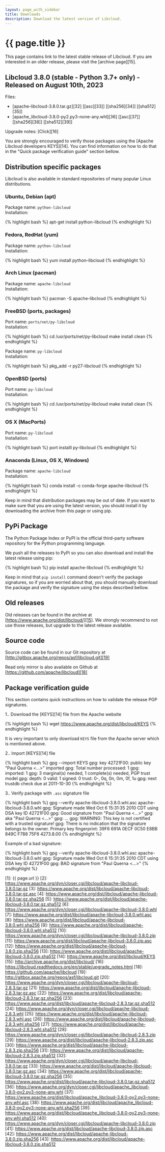 ```yaml
---
layout: page_with_sidebar
title: Downloads
description: Download the latest version of Libcloud.
---
```


# {{ page.title }}

This page contains link to the latest stable release of Libcloud. If you are
interested in an older release, please visit the [archive page][15].

<a name="latest-stable-release" id="latest-stable-release" markdown="1"></a>
## Libcloud 3.8.0 (stable - Python 3.7+ only) - Released on August 10th, 2023

Files:

* [apache-libcloud-3.8.0.tar.gz][32] [[asc][33]] [[sha256][34]] [[sha512][35]]
* [apache_libcloud-3.8.0-py2.py3-none-any.whl][36] [[asc][37]] [[sha256][38]] [[sha512][39]]

Upgrade notes: [Click][16]

<!--<a name="latest-33x-release" id="latest-33x-release"><h2 class="anchor">Libcloud 3.8.0 (bug fix only series - Python 3.5+) - Released on November 15th, 2021</h2></a>

NOTE: Libcloud v3.8.0 dropped support for Python 3.5. If you need to use
Libcloud with Python 3.5 versions, you can use 3.4.x release series. Keep in
mind that 3.3.x release series a bug-fix only. This means all the new features
and improvements will only be added to the 3.5.x+ release series.

Files:

* [apache-libcloud-3.8.0.tar.gz][2] [[asc][3]] [[sha256][4]] [[sha512][5]]
* [apache-libcloud-3.8.0.whl][6] [[asc][7]] [[sha256][8]] [[sha512][9]]
* [apache-libcloud-3.8.0.zip][10] [[asc][11]] [[sha256][12]] [[sha512][13]]

Upgrade notes: [Click][16]

## Libcloud 2.8.3 (bug fix only series - Python 2.7+ and Python 3.4+) - Released on September 20th, 2020

NOTE: Libcloud v3.0.0 dropped support for Python < 3.5. If you need to use
Libcloud with those Python versions, you can use 2.8.x release series. Keep in
mind that 2.8.x release series a bug-fix only. This means all the new features
and improvements will only be added to the 3.x.x release series.

Files:

* [apache-libcloud-2.8.3.tar.gz][20] [[asc][21]] [[sha256][22]] [[sha512][23]]
* [apache-libcloud-2.8.3.whl][24] [[asc][25]] [[sha256][26]] [[sha512][27]]
* [apache-libcloud-2.8.3.zip][28] [[asc][29]] [[sha256][30]] [[sha512][31]]
-->

You are strongly encouraged to verify those packages using the [Apache Libcloud
developers KEYS][14]. You can find information on how to do that in the
"Quick package verification guide" section bellow.

## Distribution specific packages

Libcloud is also available in standard repositories of many popular Linux
distributions.

### Ubuntu, Debian (apt)

Package name: `python-libcloud`  
Installation:

{% highlight bash %}
apt-get install python-libcloud
{% endhighlight %}

### Fedora, RedHat (yum)

Package name: `python-libcloud`  
Installation:

{% highlight bash %}
yum install python-libcloud
{% endhighlight %}

### Arch Linux (pacman)

Package name: `apache-libcloud`  
Installation:

{% highlight bash %}
pacman -S apache-libcloud
{% endhighlight %}

### FreeBSD (ports, packages)

Port name: `ports/net/py-libcloud`  
Installation:

{% highlight bash %}
cd /usr/ports/net/py-libcloud
make install clean
{% endhighlight %}

Package name: `py-libcloud`  
Installation:

{% highlight bash %}
pkg_add -r py27-libcloud
{% endhighlight %}

### OpenBSD (ports)

Port name: `py-libcloud`  
Installation:

{% highlight bash %}
cd /usr/ports/net/py-libcloud
make install clean
{% endhighlight %}

### OS X (MacPorts)

Port name: `py-libcloud`  
Installation:

{% highlight bash %}
port installl py-libcloud
{% endhighlight %}

### Anaconda (Linux, OS X, Windows)

Package name: `apache-libcloud`  
Installation:

{% highlight bash %}
conda install -c conda-forge apache-libcloud
{% endhighlight %}

Keep in mind that distribution packages may be out of date. If you want to make
sure that you are using the latest version, you should install it by downloading
the archive from this page or using pip.

## PyPi Package

The Python Package Index or PyPI is the official third-party software
repository for the Python programming language.

We push all the releases to PyPi so you can also download and install the
latest release using pip:

{% highlight bash %}
pip install apache-libcloud
{% endhighlight %}

Keep in mind that `pip install` command doesn't verify the package signatures,
so if you are worried about that, you should manually download the package and
verify the signature using the steps described bellow.

## Old releases

Old releases can be found in the archive at [https://www.apache.org/dist/libcloud/][15].
We strongly recommend to not use those releases, but upgrade to the latest
release available.

## Source code

Source code can be found in our Git repository at [http://gitbox.apache.org/repos/asf/libcloud.git][19]

Read only mirror is also available on Github at [https://github.com/apache/libcloud][18]

## Package verification guide

This section contains quick instructions on how to validate the release PGP
signatures.

1.. Download the [KEYS][14] file from the Apache website

{% highlight bash %}
wget https://www.apache.org/dist/libcloud/KEYS
{% endhighlight %}

It is very important to only download `KEYS` file from the Apache server which
is mentioned above.

2.. Import [KEYS][14] file

   {% highlight bash %}
   gpg --import KEYS
   gpg: key 42721F00: public key "Paul Querna <...>" imported
   gpg: Total number processed: 1
   gpg:               imported: 1
   gpg: 3 marginal(s) needed, 1 complete(s) needed, PGP trust model
   gpg: depth: 0  valid:   1  signed:   0  trust: 0-, 0q, 0n, 0m, 0f, 1u
   gpg: next trustdb check due at 2011-10-30</pre>
   {% endhighlight %}

3.. Verify package with `.asc` signature file

{% highlight bash %}
gpg --verify apache-libcloud-3.8.0.whl.asc apache-libcloud-3.8.0.whl
gpg: Signature made Wed Oct  6 15:31:35 2010 CDT using DSA key ID 42721F00
gpg: Good signature from "Paul Querna <...>"
gpg:                 aka "Paul Querna <...>"
gpg:                 ...</span>
gpg: WARNING: This key is not certified with a trusted signature!
gpg:          There is no indication that the signature belongs to the owner.
Primary key fingerprint: 39F6 691A 0ECF 0C50 E8BB  849C F788 75F6 4273.8.00
{% endhighlight %}

Example of a bad signature:

{% highlight bash %}
gpg --verify apache-libcloud-3.8.0.whl.asc apache-libcloud-3.8.0.whl
gpg: Signature made Wed Oct  6 15:31:35 2010 CDT using DSA key ID 42721F00
gpg: BAD signature from "Paul Querna <...>"
{% endhighlight %}

[1]: {{ page.url }}
[2]: https://www.apache.org/dyn/closer.cgi/libcloud/apache-libcloud-3.8.0.tar.gz
[3]: https://www.apache.org/dist/libcloud/apache-libcloud-3.8.0.tar.gz.asc
[4]: https://www.apache.org/dist/libcloud/apache-libcloud-3.8.0.tar.gz.sha256
[5]: https://www.apache.org/dist/libcloud/apache-libcloud-3.8.0.tar.gz.sha512
[6]: https://www.apache.org/dyn/closer.cgi/libcloud/apache-libcloud-3.8.0.whl
[7]: https://www.apache.org/dist/libcloud/apache-libcloud-3.8.0.whl.asc
[8]: https://www.apache.org/dist/libcloud/apache-libcloud-3.8.0.whl.sha256
[9]: https://www.apache.org/dist/libcloud/apache-libcloud-3.8.0.whl.sha512
[10]: https://www.apache.org/dyn/closer.cgi/libcloud/apache-libcloud-3.8.0.zip
[11]: https://www.apache.org/dist/libcloud/apache-libcloud-3.8.0.zip.asc
[12]: https://www.apache.org/dist/libcloud/apache-libcloud-3.8.0.zip.sha256
[13]: https://www.apache.org/dist/libcloud/apache-libcloud-3.8.0.zip.sha512
[14]: https://www.apache.org/dist/libcloud/KEYS
[15]: http://archive.apache.org/dist/libcloud/
[16]: https://libcloud.readthedocs.org/en/stable/upgrade_notes.html
[18]: https://github.com/apache/libcloud
[19]: http://gitbox.apache.org/repos/asf/libcloud.git
[20]: https://www.apache.org/dyn/closer.cgi/libcloud/apache-libcloud-2.8.3.tar.gz
[21]: https://www.apache.org/dist/libcloud/apache-libcloud-2.8.3.tar.gz.asc
[22]: https://www.apache.org/dist/libcloud/apache-libcloud-2.8.3.tar.gz.sha256
[23]: https://www.apache.org/dist/libcloud/apache-libcloud-2.8.3.tar.gz.sha512
[24]: https://www.apache.org/dyn/closer.cgi/libcloud/apache-libcloud-2.8.3.whl
[25]: https://www.apache.org/dist/libcloud/apache-libcloud-2.8.3.whl.asc
[26]: https://www.apache.org/dist/libcloud/apache-libcloud-2.8.3.whl.sha256
[27]: https://www.apache.org/dist/libcloud/apache-libcloud-2.8.3.whl.sha512
[28]: https://www.apache.org/dyn/closer.cgi/libcloud/apache-libcloud-2.8.3.zip
[29]: https://www.apache.org/dist/libcloud/apache-libcloud-2.8.3.zip.asc
[30]: https://www.apache.org/dist/libcloud/apache-libcloud-2.8.3.zip.sha256
[31]: https://www.apache.org/dist/libcloud/apache-libcloud-2.8.3.zip.sha512
[32]: https://www.apache.org/dyn/closer.cgi/libcloud/apache-libcloud-3.8.0.tar.gz
[33]: https://www.apache.org/dist/libcloud/apache-libcloud-3.8.0.tar.gz.asc
[34]: https://www.apache.org/dist/libcloud/apache-libcloud-3.8.0.tar.gz.sha256
[35]: https://www.apache.org/dist/libcloud/apache-libcloud-3.8.0.tar.gz.sha512
[36]: https://www.apache.org/dyn/closer.cgi/libcloud/apache_libcloud-3.8.0-py2.py3-none-any.whl
[37]: https://www.apache.org/dist/libcloud/apache_libcloud-3.8.0-py2.py3-none-any.whl.asc
[38]: https://www.apache.org/dist/libcloud/apache_libcloud-3.8.0-py2.py3-none-any.whl.sha256
[39]: https://www.apache.org/dist/libcloud/apache_libcloud-3.8.0-py2.py3-none-any.whl.sha512
[40]: https://www.apache.org/dyn/closer.cgi/libcloud/apache-libcloud-3.8.0.zip
[41]: https://www.apache.org/dist/libcloud/apache-libcloud-3.8.0.zip.asc
[42]: https://www.apache.org/dist/libcloud/apache-libcloud-3.8.0.zip.sha256
[43]: https://www.apache.org/dist/libcloud/apache-libcloud-3.8.0.zip.sha512
